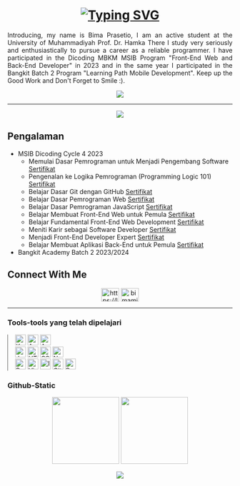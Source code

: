 <h1 align="center">
    <a href="https://git.io/typing-svg">
        <img src="https://readme-typing-svg.demolab.com?font=Quicksand&pause=1000&color=FFBB5C&center=true&width=435&lines=Hallo+Everyone!;My+Name+Bima+Prasetio;Welcome+to+My+Profile+GitHub;Nice+to+Meet+You!" alt="Typing SVG" />
    </a>
</h1>

<p align="justify">Introducing, my name is Bima Prasetio, I am an active student at the University of Muhammadiyah Prof. Dr. Hamka There I study very seriously and enthusiastically to pursue a career as a reliable programmer. I have participated in the Dicoding MBKM MSIB Program "Front-End Web and Back-End Developer" in 2023 and in the same year I participated in the Bangkit Batch 2 Program "Learning Path Mobile Development". Keep up the Good Work and Don't Forget to Smile :).</p>

<p align="center">
   <img src="https://media.giphy.com/media/3o7aDazype4DgaruJq/giphy.gif" />
</p>

---

<p align="center">
  <a href="https://github.com/bimamib/"><img src="https://komarev.com/ghpvc/?username=bimamib&style=flat-square&color=blue&label=Views"/></a>
</p>

## Pengalaman
   - MSIB Dicoding Cycle 4 2023
      * Memulai Dasar Pemrograman untuk Menjadi Pengembang Software [Sertifikat](https://www.dicoding.com/certificates/1OP80GQ2VXQK)
      * Pengenalan ke Logika Pemrograman (Programming Logic 101) [Sertifikat](https://www.dicoding.com/certificates/4EXGNWMLQZRL)
      * Belajar Dasar Git dengan GitHub [Sertifikat](https://www.dicoding.com/certificates/07Z6V22LYXQR)
      * Belajar Dasar Pemrograman Web [Sertifikat](https://www.dicoding.com/certificates/JMZVNW0OOPN9)
      * Belajar Dasar Pemrograman JavaScript [Sertifikat](https://www.dicoding.com/certificates/6RPN6EGN8P2M)
      * Belajar Membuat Front-End Web untuk Pemula [Sertifikat](https://www.dicoding.com/certificates/QLZ92L5V9X5D)
      * Belajar Fundamental Front-End Web Development [Sertifikat](https://www.dicoding.com/certificates/ERZRG5YQNPYV)
      * Meniti Karir sebagai Software Developer [Sertifikat](https://www.dicoding.com/certificates/JLX1DGQE5Z72)
      * Menjadi Front-End Developer Expert [Sertifikat](https://www.dicoding.com/certificates/0LZ0945VNZ65)
      * Belajar Membuat Aplikasi Back-End untuk Pemula [Sertifikat](https://www.dicoding.com/certificates/72ZD804M9ZYW)
   - Bangkit Academy Batch 2 2023/2024

## Connect With Me
<p align="center">
  <a href="https://linkedin.com/in/bimamib16" target="blank"><img align="center" src="https://raw.githubusercontent.com/rahuldkjain/github-profile-readme-generator/master/src/images/icons/Social/linked-in-alt.svg" alt="https://linkedin.com/in/bimamib" height="30" width="40" /></a>
  <a href="https://instagram.com/bimamib_16" target="blank"><img align="center" src="https://raw.githubusercontent.com/rahuldkjain/github-profile-readme-generator/master/src/images/icons/Social/instagram.svg"   alt="bimamib_16" height="30" width="40" /></a>
</p>

---

### Tools-tools yang telah dipelajari
<div style="border-left: 1.5px solid #595957; padding: 0 1rem ;width: 50%">
   <img width="24" src="https://user-images.githubusercontent.com/25181517/185062810-7ee0c3d2-17f2-4a98-9d8a-a9576947692b.png" alt="Kotlin" title="Kotlin"/>
   <img width="24" src="https://user-images.githubusercontent.com/25181517/117269608-b7dcfb80-ae58-11eb-8e66-6cc8753553f0.png" alt="Android" title="Android"/>
   <img width="24" src="https://user-images.githubusercontent.com/25181517/192108895-20dc3343-43e3-4a54-a90e-13a4abbc57b9.png" alt="Android Studio" title="Android Studio"/>
   <br>
   <img width="24" src="https://user-images.githubusercontent.com/25181517/117447155-6a868a00-af3d-11eb-9cfe-245df15c9f3f.png" alt="JavaScript" title="JavaScript"/>
   <img width="24" src="https://user-images.githubusercontent.com/25181517/192158954-f88b5814-d510-4564-b285-dff7d6400dad.png" alt="HTML" title="HTML"/>
   <img width="24" src="https://user-images.githubusercontent.com/25181517/183898674-75a4a1b1-f960-4ea9-abcb-637170a00a75.png" alt="CSS" title="CSS"/>
   <img width="24" src="https://user-images.githubusercontent.com/25181517/183568594-85e280a7-0d7e-4d1a-9028-c8c2209e073c.png" alt="Node.js" title="Node.js"/>
   <br>
   <img width="24" src="https://user-images.githubusercontent.com/25181517/183898054-b3d693d4-dafb-4808-a509-bab54cf5de34.png" alt="Bootstrap" title="Bootstrap"/>
   <img width="24" src="https://user-images.githubusercontent.com/25181517/192108891-d86b6220-e232-423a-bf5f-90903e6887c3.png" alt="Visual Studio Code" title="Visual Studio Code"/>
   <img width="24" src="https://user-images.githubusercontent.com/25181517/192108890-200809d1-439c-4e23-90d3-b090cf9a4eea.png" alt="InteliJ" title="InteliJ"/>
   <img width="24" src="https://user-images.githubusercontent.com/25181517/192108374-8da61ba1-99ec-41d7-80b8-fb2f7c0a4948.png" alt="GitHub" title="GitHub"/>
   <img width="24" src="https://user-images.githubusercontent.com/25181517/192109061-e138ca71-337c-4019-8d42-4792fdaa7128.png" alt="Postman" title="Postman"/>
</div>

### Github-Static
<div align="center">
   <a href="https://github.com/bimamib">
     <img height="150em" src="https://github-readme-stats-eight-theta.vercel.app/api?username=bimamib&show_icons=true&theme=tokyonight&include_all_commits=true&count_private=true"/></a>
   <a><img height="150em" src="https://github-readme-stats-eight-theta.vercel.app/api/top-langs/?username=bimamib&layout=compact&langs_count=8&theme=tokyonight"/></a>
</div>

<p align="center">
  <img src="https://github-readme-streak-stats.herokuapp.com?user=bimamib&theme=tokyonight-duo&hide_border=true" />
</p>
